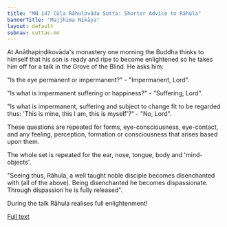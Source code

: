 ```yaml
---
title: "MN 147 Cūḷa Rāhulovāda Sutta: Shorter Advice to Rāhula"
bannerTitle: "Majjhima Nikāya" 
layout: default 
subnav: suttas-mn 
---
```


At Anāthapiṇḍikovāda's monastery one morning the Buddha thinks to himself that his son is ready and ripe to become enlightened so he takes him off for a talk in the Grove of the Blind. He asks him:


"Is the eye permanent or impermanent?" - "Impermanent, Lord".  

"Is what is impermanent suffering or happiness?" - "Suffering, Lord".  

"Is what is impermanent, suffering and subject to change fit to be regarded thus: 'This is mine, this I am, this is myself'?" - "No, Lord".

These questions are repeated for forms, eye-consciousness, eye-contact, and any feeling, perception, formation or consciousness that arises based upon them.  

The whole set is repeated for the ear, nose, tongue, body and 'mind-objects'. 

"Seeing thus, Rāhula, a well taught noble disciple becomes disenchanted with (all of the above). Being disenchanted he becomes dispassionate. Through dispassion he is fully released".

During the talk Rāhula realises full enlightenment!

[Full text](https://www.dhammatalks.org/suttas/MN/MN147.html)
